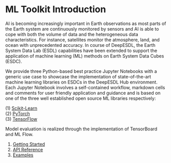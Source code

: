 # ML Toolkit Introduction

AI is becoming increasingly important in Earth observations as most parts of the Earth system are continuously monitored by sensors and AI is able to cope  with both the volume of data and the heterogeneous data characteristics. For instance, satellites monitor the atmosphere, land, and ocean with unprecedented accuracy. In course of DeepESDL, the Earth System Data Lab (ESDL) capabilities have been extended to support the application of 
machine learning (ML) methods on Earth System Data Cubes (ESDC). 

We provide three Python-based best practice Jupyter Notebooks with a generic use case to showcase the implementation of state-of-the-art machine learning libraries on ESDCs in the DeepESDL Hub environment. 
Each Jupyter Notebook involves a self-contained workflow, markdown cells and comments for user friendly application and guidance and is based on one of the three well established open source ML libraries respectively:

(1) [Scikit-Learn](https://github.com/deepesdl/ML-Toolkit/blob/master/src/use_case_lst_at_scikit-learn_mlflow.ipynb)\
(2) [PyTorch](https://github.com/deepesdl/ML-Toolkit/blob/master/src/use_case_lst_at_pytorch_mlflow.ipynb)\
(3) [TensorFlow](https://github.com/deepesdl/ML-Toolkit/blob/master/src/use_case_lst_at_tensorflow_tensorboard.ipynb)

Model evaluation is realized through the implementation of TensorBoard and ML Flow.

   
1. [Getting Started](getting-started.md)    
2. [API Reference](api-reference.md)    
3. [Examples](examples.md)  
